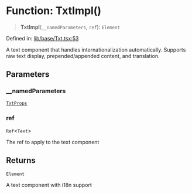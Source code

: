 # Function: TxtImpl()

> **TxtImpl**(`__namedParameters`, `ref`): `Element`

Defined in: [lib/base/Txt.tsx:53](https://github.com/aldesgroup/goaldn/blob/6a7943d02984b1a6b41d76a3a483a1484b644076/lib/base/Txt.tsx#L53)

A text component that handles internationalization automatically.
Supports raw text display, prepended/appended content, and translation.

## Parameters

### \_\_namedParameters

[`TxtProps`](../type-aliases/TxtProps.md)

### ref

`Ref`\<`Text`\>

The ref to apply to the text component

## Returns

`Element`

A text component with i18n support
